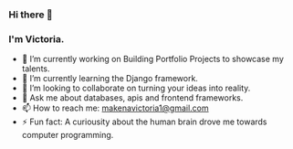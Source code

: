 ### Hi there 👋
### I'm Victoria.

- 🔭 I’m currently working on Building Portfolio Projects to showcase my talents.
- 🌱 I’m currently learning the Django framework.
- 👯 I’m looking to collaborate on turning your ideas into reality.
- 💬 Ask me about databases, apis and frontend frameworks.
- 📫 How to reach me: makenavictoria1@gmail.com
- ⚡ Fun fact: A curiousity about the human brain drove me towards computer programming.
<!--
**tori-bot/tori-bot** is a ✨ _special_ ✨ repository because its `README.md` (this file) appears on your GitHub profile.

Here are some ideas to get you started:

- 🔭 I’m currently working on ...
- 🌱 I’m currently learning ...
- 👯 I’m looking to collaborate on ...
- 🤔 I’m looking for help with ...
- 💬 Ask me about ...
- 📫 How to reach me: ...
- 😄 Pronouns: ...
- ⚡ Fun fact: ...
-->
